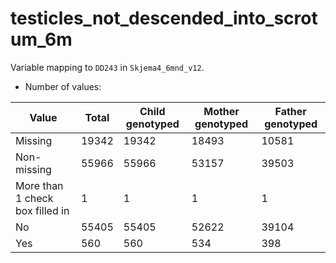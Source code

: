 # testicles_not_descended_into_scrotum_6m
Variable mapping to `DD243` in `Skjema4_6mnd_v12`.
- Number of values:

| Value | Total | Child genotyped | Mother genotyped | Father genotyped |
| ----- | ----- | --------------- | ---------------- | ---------------- |
| Missing | 19342 | 19342 | 18493 | 10581 |
| Non-missing | 55966 | 55966 | 53157 | 39503 |
| More than 1 check box filled in | 1 | 1 | 1 |1 |
| No | 55405 | 55405 | 52622 |39104 |
| Yes | 560 | 560 | 534 |398 |



